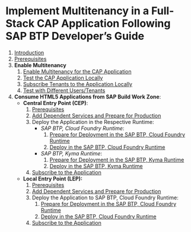 # Implement Multitenancy in a Full-Stack CAP Application Following SAP BTP Developer’s Guide

1. [Introduction](./cap-mtx/introduction.md)
2. [Prerequisites](./cap-mtx/mission-prerequisits/1-prerequisites.md)
3. **Enable Multitenancy**
   1. [Enable Multitenancy for the CAP Application](./cap-mtx/enable-mtx/1-enable-mtx.md)
   2. [Test the CAP Application Locally](./cap-mtx/enable-mtx/2-test-mtx.md)
   3. [Subscribe Tenants to the Application Locally](./cap-mtx/enable-mtx/3-subscribe-mtx.md)
   4. [Test with Different Users/Tenants](./cap-mtx/enable-mtx/4-test-tenants-mtx.md)
4. **Consume HTML5 Applications from SAP Build Work Zone**:
    - **Central Entry Point (CEP)**:
        1. [Prerequisites](./cep/1-cep-prerequisites.md)
        2. [Add Dependent Services and Prepare for Production](./cep/2-add-dependent-services.md)
        3. Deploy the Application in the Respective Runtime:
            - *SAP BTP, Cloud Foundry Runtime*:
                1. [Prepare for Deployment in the SAP BTP, Cloud Foundry Runtime](./cep/3-prepare-for-cf.md)
                2. [Deploy in the SAP BTP, Cloud Foundry Runtime](./cep/4-deploy-to-cf.md)
            - *SAP BTP, Kyma Runtime*:
                1. [Prepare for Deployment in the SAP BTP, Kyma Runtime](./cep/5-prepare-for-kyma.md)
                2. [Deploy in the SAP BTP, Kyma Runtime](./cep/6-deploy-to-kyma.md) 
        4. [Subscribe to the Application](./cep/7-subscribe.md)
    - **Local Entry Point (LEP):**
        1. [Prerequisites](./lep/1-prerequisites.md)
        2. [Add Dependent Services and Prepare for Production](./lep/2-add-dependent-services.md)
        3. Deploy the Application to SAP BTP, Cloud Foundry Runtime:
            1. [Prepare for Deployment in the SAP BTP, Cloud Foundry Runtime](./lep/3-prepare-for-cf.md)
            2. [Deploy in the SAP BTP, Cloud Foundry Runtime](./lep/4-deploy-to-cf.md)
        4. [Subscribe to the Application](./lep/5-subscribe.md)
